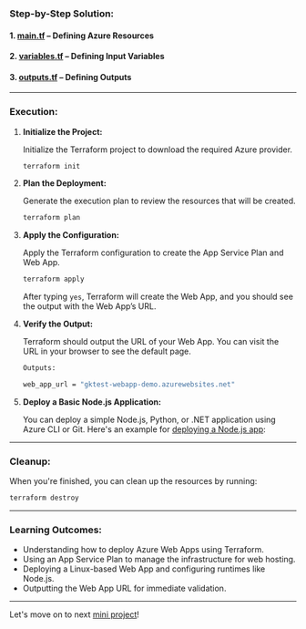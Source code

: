 ### **Step-by-Step Solution:**

#### **1. [main.tf](https://github.com/jkgaurav/tf-az-mini-projs/blob/main/mini-proj-4/terraform-azure-web-app/main.tf)** – Defining Azure Resources

#### **2. [variables.tf](https://github.com/jkgaurav/tf-az-mini-projs/blob/main/mini-proj-4/terraform-azure-web-app/variables.tf)** – Defining Input Variables

#### **3. [outputs.tf](https://github.com/jkgaurav/tf-az-mini-projs/blob/main/mini-proj-4/terraform-azure-web-app/outputs.tf)** – Defining Outputs

---

### **Execution:**

1. **Initialize the Project:**

   Initialize the Terraform project to download the required Azure provider.

   ```bash
   terraform init
   ```

2. **Plan the Deployment:**

   Generate the execution plan to review the resources that will be created.

   ```bash
   terraform plan
   ```

3. **Apply the Configuration:**

   Apply the Terraform configuration to create the App Service Plan and Web App.

   ```bash
   terraform apply
   ```

   After typing `yes`, Terraform will create the Web App, and you should see the output with the Web App’s URL.

4. **Verify the Output:**

   Terraform should output the URL of your Web App. You can visit the URL in your browser to see the default page.

   ```bash
   Outputs:

   web_app_url = "gktest-webapp-demo.azurewebsites.net"
   ```

5. **Deploy a Basic Node.js Application:**

   You can deploy a simple Node.js, Python, or .NET application using Azure CLI or Git. Here's an example for [deploying a Node.js app](https://github.com/jkgaurav/tf-az-mini-projs/blob/main/mini-proj-4/nodedeploy.md):

---

### **Cleanup:**

When you're finished, you can clean up the resources by running:

```bash
terraform destroy
```

---

### **Learning Outcomes:**
- Understanding how to deploy Azure Web Apps using Terraform.
- Using an App Service Plan to manage the infrastructure for web hosting.
- Deploying a Linux-based Web App and configuring runtimes like Node.js.
- Outputting the Web App URL for immediate validation.

---

Let's move on to next [mini project](https://github.com/jkgaurav/tf-az-mini-projs/tree/main/mini-proj-5)!
